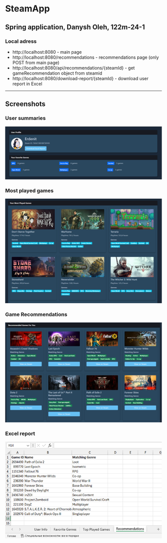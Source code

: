 # SteamApp
Spring application,
Danysh Oleh, 122m-24-1
---
### Local adress
* http://localhost:8080 - main page
* http://localhost:8080/recommendations - recommendations page (only POST from main page)
* http://localhost:8080/api/recommendations/{steamId} - get gameRecommendation object from steamid
* http://localhost:8080/download-report/{steamId} - download user report in Excel
---
## Screenshots
### User summaries
![User summaries](screenshots/1.png)
### Most played games
![Most played games](screenshots/2.png)
### Game Recommendations
![Game Recommendations](screenshots/3.png)
### Excel report
![Excel report](screenshots/4.png)